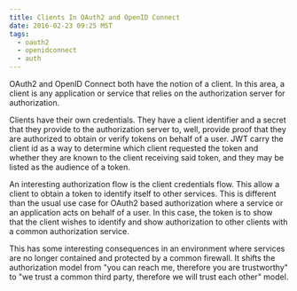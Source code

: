 ```yaml
---
title: Clients In OAuth2 and OpenID Connect
date: 2016-02-23 09:25 MST
tags:
  - oauth2
  - openidconnect
  - auth
---
```


OAuth2 and OpenID Connect both have the notion of a client. In this
area, a client is any application or service that relies on the
authorization server for authorization.

Clients have their own credentials. They have a client identifier and a
secret that they provide to the authorization server to, well, provide
proof that they are authorized to obtain or verify tokens on behalf of a
user. JWT carry the client id as a way to determine which client
requested the token and whether they are known to the client receiving
said token, and they may be listed as the audience of a token.

An interesting authorization flow is the client credentials flow. This
allow a client to obtain a token to identify itself to other services.
This is different than the usual use case for OAuth2 based authorization
where a service or an application acts on behalf of a user. In this
case, the token is to show that the client wishes to identify and show
authorization to other clients with a common authorization service.

This has some interesting consequences in an environment where services
are no longer contained and protected by a common firewall. It shifts
the authorization model from "you can reach me, therefore you are
trustworthy" to "we trust a common third party, therefore we will trust
each other" model.

